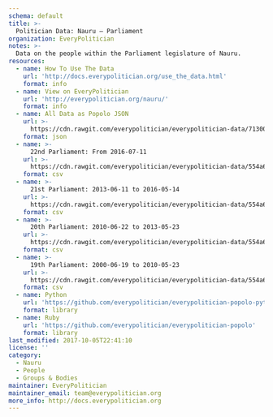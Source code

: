 ```yaml
---
schema: default
title: >-
  Politician Data: Nauru — Parliament
organization: EveryPolitician
notes: >-
  Data on the people within the Parliament legislature of Nauru.
resources:
  - name: How To Use The Data
    url: 'http://docs.everypolitician.org/use_the_data.html'
    format: info
  - name: View on EveryPolitician
    url: 'http://everypolitician.org/nauru/'
    format: info
  - name: All Data as Popolo JSON
    url: >-
      https://cdn.rawgit.com/everypolitician/everypolitician-data/71300dae77b80c49bac961f003a85a5f3f00089c/data/Nauru/Parliament/ep-popolo-v1.0.json
    format: json
  - name: >-
      22nd Parliament: From 2016-07-11
    url: >-
      https://cdn.rawgit.com/everypolitician/everypolitician-data/554a6cb306153130ac5558e4c015471d63e57cb7/data/Nauru/Parliament/term-22.csv
    format: csv
  - name: >-
      21st Parliament: 2013-06-11 to 2016-05-14
    url: >-
      https://cdn.rawgit.com/everypolitician/everypolitician-data/554a6cb306153130ac5558e4c015471d63e57cb7/data/Nauru/Parliament/term-21.csv
    format: csv
  - name: >-
      20th Parliament: 2010-06-22 to 2013-05-23
    url: >-
      https://cdn.rawgit.com/everypolitician/everypolitician-data/554a6cb306153130ac5558e4c015471d63e57cb7/data/Nauru/Parliament/term-20.csv
    format: csv
  - name: >-
      19th Parliament: 2000-06-19 to 2010-05-23
    url: >-
      https://cdn.rawgit.com/everypolitician/everypolitician-data/554a6cb306153130ac5558e4c015471d63e57cb7/data/Nauru/Parliament/term-19.csv
    format: csv
  - name: Python
    url: 'https://github.com/everypolitician/everypolitician-popolo-python'
    format: library
  - name: Ruby
    url: 'https://github.com/everypolitician/everypolitician-popolo'
    format: library
last_modified: 2017-10-05T22:41:10
license: ''
category:
  - Nauru
  - People
  - Groups & Bodies
maintainer: EveryPolitician
maintainer_email: team@everypolitician.org
more_info: http://docs.everypolitician.org
---
```

